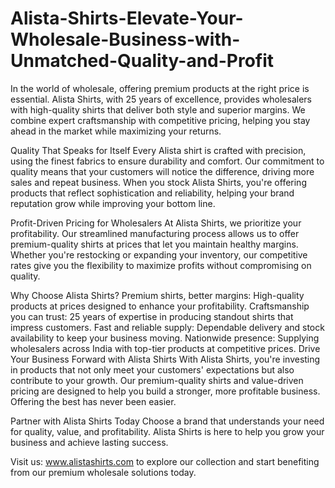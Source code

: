 # Alista-Shirts-Elevate-Your-Wholesale-Business-with-Unmatched-Quality-and-Profit
In the world of wholesale, offering premium products at the right price is essential. Alista Shirts, with 25 years of excellence, provides wholesalers with high-quality shirts that deliver both style and superior margins. We combine expert craftsmanship with competitive pricing, helping you stay ahead in the market while maximizing your returns.

Quality That Speaks for Itself
Every Alista shirt is crafted with precision, using the finest fabrics to ensure durability and comfort. Our commitment to quality means that your customers will notice the difference, driving more sales and repeat business. When you stock Alista Shirts, you're offering products that reflect sophistication and reliability, helping your brand reputation grow while improving your bottom line.

Profit-Driven Pricing for Wholesalers
At Alista Shirts, we prioritize your profitability. Our streamlined manufacturing process allows us to offer premium-quality shirts at prices that let you maintain healthy margins. Whether you're restocking or expanding your inventory, our competitive rates give you the flexibility to maximize profits without compromising on quality.

Why Choose Alista Shirts?
Premium shirts, better margins: High-quality products at prices designed to enhance your profitability.
Craftsmanship you can trust: 25 years of expertise in producing standout shirts that impress customers.
Fast and reliable supply: Dependable delivery and stock availability to keep your business moving.
Nationwide presence: Supplying wholesalers across India with top-tier products at competitive prices.
Drive Your Business Forward with Alista Shirts
With Alista Shirts, you're investing in products that not only meet your customers' expectations but also contribute to your growth. Our premium-quality shirts and value-driven pricing are designed to help you build a stronger, more profitable business. Offering the best has never been easier.

Partner with Alista Shirts Today
Choose a brand that understands your need for quality, value, and profitability. Alista Shirts is here to help you grow your business and achieve lasting success.

Visit us: www.alistashirts.com to explore our collection and start benefiting from our premium wholesale solutions today.
